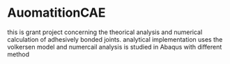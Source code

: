 # AuomatitionCAE
this is grant project concerning the theorical analysis and numerical calculation of adhesively bonded joints.
analytical implementation uses the volkersen model and numercail analysis is studied in Abaqus with different method
